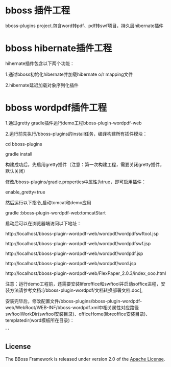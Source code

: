 # bboss 插件工程
 
bboss-plugins project.包含word转pdf、pdf转swf项目，持久层hibernate插件

# bboss hibernate插件工程

hihernate插件包含以下两个功能：

1.通过bboss初始化hibernate并加载hibernate o/r mapping文件

2.hibernate延迟加载对象序列化插件

# bboss wordpdf插件工程

1.通过gretty gradle插件运行demo工程bboss-plugin-wordpdf-web

2.运行前先执行/bboss-plugins的install任务，编译构建所有插件模块：

cd bboss-plugins

gradle install

构建成功后，先启用gretty插件（注意：第一次构建工程，需要关闭gretty插件，默认关闭）

修改/bboss-plugins/gradle.properties中属性为true，即可启用插件：

enable_gretty=true

然后运行以下指令,启动tomcat和demo应用

gradle :bboss-plugin-wordpdf-web:tomcatStart

启动后可以在浏览器端访问以下地址：

http://localhost/bboss-plugin-wordpdf-web/wordpdf/wordpdfswftool.jsp

http://localhost/bboss-plugin-wordpdf-web/wordpdf/wordpdfswf.jsp

http://localhost/bboss-plugin-wordpdf-web/wordpdf/wordpdf.jsp

http://localhost/bboss-plugin-wordpdf-web/wordpdf/word.jsp

http://localhost/bboss-plugin-wordpdf-web/FlexPaper_2.0.3/index_ooo.html


注意：运行demo工程前，还需要安装liferoffice和swftool并启动soffice进程，安装方法请参考文档:[/bboss-plugin-wordpdf/文档转换部署文档.doc],

安装完毕后，修改配置文件/bboss-plugins/bboss-plugin-wordpdf-web/WebRoot/WEB-INF/bboss-wordpdf.xml中相关属性对应路径swftoolWorkDir(swftool安装目录)、officeHome(libreoffice安装目录)、templatedir(word模板所在目录)：

'
<properties>
    <property name="/wordpdf/*.page"    		
		f:flashpaperWorkDir="D:\FlashPaper\FlashPaper2.2\"   
		f:templatedir="D:/d/workspace/bbossgroups/bboss-plugins/bboss-plugin-wordpdf"
		f:swftoolWorkDir="c:/environment/SWFTools/" 	
		f:officeHome = "c:/environment/LibreOffice 5"	
    	class="org.frameworkset.web.wordpdf.NewPrinterController"/>
</properties>
'






## License

The BBoss Framework is released under version 2.0 of the [Apache License][].

[Apache License]: http://www.apache.org/licenses/LICENSE-2.0
